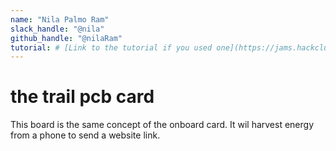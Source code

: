 ```yaml
---
name: "Nila Palmo Ram"
slack_handle: "@nila"
github_handle: "@nilaRam"
tutorial: # [Link to the tutorial if you used one](https://jams.hackclub.com/jam/hacker-card)
---
```


# the trail pcb card

<!-- Describe your board in 2-3 sentences. What are you making? What will it do? -->
This board is the same concept of the onboard card. It wil harvest energy from a phone to send a website link. 
<!-- How much is it going to cost? -->
